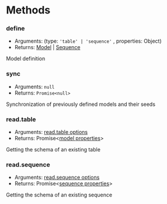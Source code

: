 # Methods 

### define

* Arguments: (type: `'table' | 'sequence'` , properties: Object)
* Returns: [Model](model.md) | [Sequence](sequence.md) 

Model definition

### sync

* Arguments: `null`
* Returns: `Promise<null>`

Synchronization of previously defined models and their seeds

### read.table

* Arguments: [read.table options](read-table.md)
* Returns: Promise<[model properties](model.md#properties)> 

Getting the schema of an existing table

### read.sequence

* Arguments: [read.sequence options](read-sequence.md)
* Returns: Promise<[sequence properties](sequence.md#properties)> 

Getting the schema of an existing sequence
